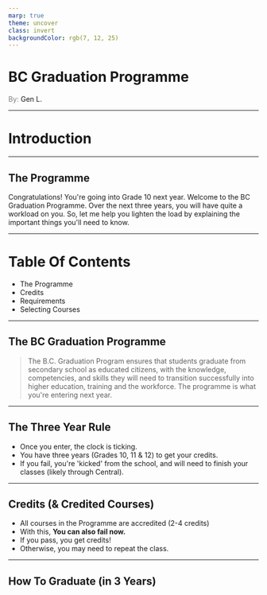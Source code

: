 ```yaml
---
marp: true
theme: uncover
class: invert
backgroundColor: rgb(7, 12, 25)
---
```


# <!--fit--> BC Graduation Programme

<span style="color: grey">By:</span> Gen L.

---
<!--paginate: true-->

# Introduction

---

## The Programme

Congratulations! You're going into Grade 10 next year. Welcome to the BC Graduation Programme. 
Over the next three years, you will have quite a workload on you. 
So, let me help you lighten the load by explaining the important things you'll need to know.

---

# Table Of Contents

* The Programme
* Credits
* Requirements
* Selecting Courses

---

## The BC Graduation Programme

> The B.C. Graduation Program ensures that students graduate from secondary school as educated citizens, with the knowledge, competencies, and skills they will need to transition successfully into higher education, training and the workforce.
The programme is what you're entering next year.

---

## The Three Year Rule

* Once you enter, the clock is ticking.
* You have three years (Grades 10, 11 & 12) to get your credits.
* If you fail, you're 'kicked' from the school, and will need to finish your classes (likely through Central).

---

## Credits (& Credited Courses)

* All courses in the Programme are accredited (2-4 credits)
* With this, **You can also fail now.**
* If you pass, you get credits!
* Otherwise, you may need to repeat the class.

---

## How To Graduate (in 3 Years)

